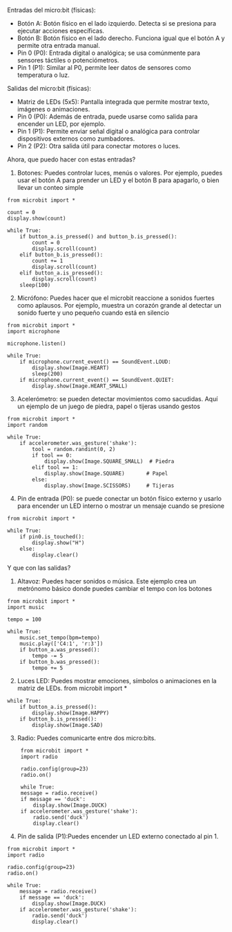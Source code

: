 Entradas del micro:bit (físicas):
- Botón A: Botón físico en el lado izquierdo. Detecta si se presiona para ejecutar acciones específicas.
- Botón B: Botón físico en el lado derecho. Funciona igual que el botón A y permite otra entrada manual.
- Pin 0 (P0): Entrada digital o analógica; se usa comúnmente para sensores táctiles o potenciómetros.
- Pin 1 (P1): Similar al P0, permite leer datos de sensores como temperatura o luz.

Salidas del micro:bit (físicas):
- Matriz de LEDs (5x5): Pantalla integrada que permite mostrar texto, imágenes o animaciones.
- Pin 0 (P0): Además de entrada, puede usarse como salida para encender un LED, por ejemplo.
- Pin 1 (P1): Permite enviar señal digital o analógica para controlar dispositivos externos como zumbadores.
- Pin 2 (P2): Otra salida útil para conectar motores o luces.

Ahora, que puedo hacer con estas entradas?
1. Botones: Puedes controlar luces, menús o valores. Por ejemplo, puedes usar el botón A para prender un LED y el botón B para apagarlo, o bien llevar un conteo simple
```
from microbit import *

count = 0
display.show(count)

while True:
    if button_a.is_pressed() and button_b.is_pressed():
        count = 0
        display.scroll(count)
    elif button_b.is_pressed():
        count += 1
        display.scroll(count)
    elif button_a.is_pressed():
        display.scroll(count)
    sleep(100)
```

2. Micrófono:
Puedes hacer que el microbit reaccione a sonidos fuertes como aplausos. Por ejemplo, muestra un corazón grande al detectar un sonido fuerte y uno pequeño cuando está en silencio
```
from microbit import *
import microphone

microphone.listen()

while True:
    if microphone.current_event() == SoundEvent.LOUD:
        display.show(Image.HEART)
        sleep(200)
    if microphone.current_event() == SoundEvent.QUIET:
        display.show(Image.HEART_SMALL)
```

3. Acelerómetro: se pueden detectar movimientos como sacudidas. Aquí un ejemplo de un juego de piedra, papel o tijeras usando gestos

```
from microbit import *
import random

while True:
    if accelerometer.was_gesture('shake'):
        tool = random.randint(0, 2)
        if tool == 0:
            display.show(Image.SQUARE_SMALL)  # Piedra
        elif tool == 1:
            display.show(Image.SQUARE)       # Papel
        else:
            display.show(Image.SCISSORS)     # Tijeras
```

4. Pin de entrada (P0): se puede conectar un botón físico externo y usarlo para encender un LED interno o mostrar un mensaje cuando se presione
```
from microbit import *

while True:
    if pin0.is_touched():
        display.show("H")
    else:
        display.clear()
```

Y que con las salidas?
1. Altavoz: Puedes hacer sonidos o música. Este ejemplo crea un metrónomo básico donde puedes cambiar el tempo con los botones
```   
from microbit import *
import music

tempo = 100

while True:
    music.set_tempo(bpm=tempo)
    music.play(['C4:1', 'r:3'])
    if button_a.was_pressed():
        tempo -= 5
    if button_b.was_pressed():
        tempo += 5
  ```    

2. Luces LED: Puedes mostrar emociones, símbolos o animaciones en la matriz de LEDs.
from microbit import *
```
while True:
    if button_a.is_pressed():
        display.show(Image.HAPPY)
    if button_b.is_pressed():
        display.show(Image.SAD)
```

3. Radio: Puedes comunicarte entre dos micro:bits.
   ```
    from microbit import *
    import radio

    radio.config(group=23)
    radio.on()

    while True:
    message = radio.receive()
    if message == 'duck':
        display.show(Image.DUCK)
    if accelerometer.was_gesture('shake'):
        radio.send('duck')
        display.clear()
   ```
   


4. Pin de salida (P1):Puedes encender un LED externo conectado al pin 1.
```
from microbit import *
import radio

radio.config(group=23)
radio.on()

while True:
    message = radio.receive()
    if message == 'duck':
        display.show(Image.DUCK)
    if accelerometer.was_gesture('shake'):
        radio.send('duck')
        display.clear()

```
